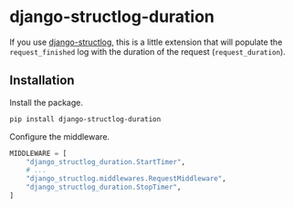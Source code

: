 # django-structlog-duration

If you use [django-structlog](https://github.com/jrobichaud/django-structlog), this is a little extension that will populate the `request_finished` log with the duration of the request (`request_duration`).

## Installation

Install the package.

```sh
pip install django-structlog-duration
```

Configure the middleware.

```python
MIDDLEWARE = [
    "django_structlog_duration.StartTimer",
    # ...
    "django_structlog.middlewares.RequestMiddleware",
    "django_structlog_duration.StopTimer",
]
```